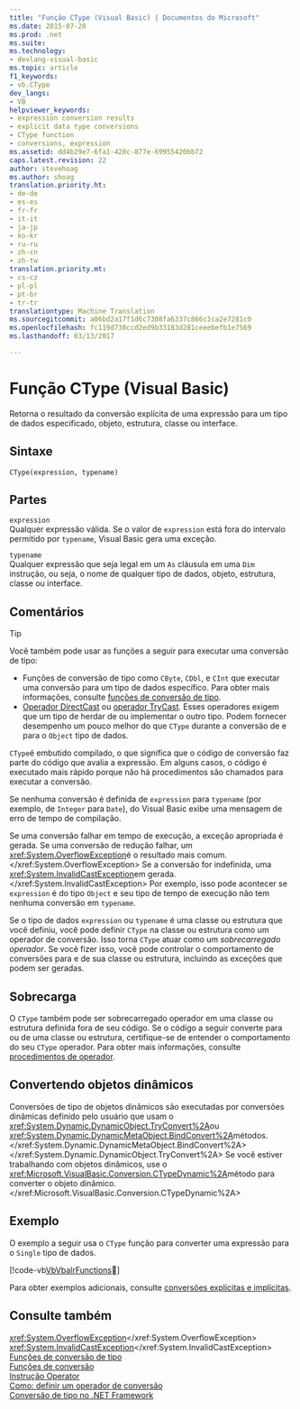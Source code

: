 ```yaml
---
title: "Função CType (Visual Basic) | Documentos do Microsoft"
ms.date: 2015-07-20
ms.prod: .net
ms.suite: 
ms.technology:
- devlang-visual-basic
ms.topic: article
f1_keywords:
- vb.CType
dev_langs:
- VB
helpviewer_keywords:
- expression conversion results
- explicit data type conversions
- CType function
- conversions, expression
ms.assetid: dd4b29e7-6fa1-428c-877e-69955420bb72
caps.latest.revision: 22
author: stevehoag
ms.author: shoag
translation.priority.ht:
- de-de
- es-es
- fr-fr
- it-it
- ja-jp
- ko-kr
- ru-ru
- zh-cn
- zh-tw
translation.priority.mt:
- cs-cz
- pl-pl
- pt-br
- tr-tr
translationtype: Machine Translation
ms.sourcegitcommit: a06bd2a17f1d6c7308fa6337c866c1ca2e7281c0
ms.openlocfilehash: fc119d730ccd2ed9b33183d281ceeebefb1e7569
ms.lasthandoff: 03/13/2017

---
```

# <a name="ctype-function-visual-basic"></a>Função CType (Visual Basic)
Retorna o resultado da conversão explícita de uma expressão para um tipo de dados especificado, objeto, estrutura, classe ou interface.  
  
## <a name="syntax"></a>Sintaxe  
  
```  
CType(expression, typename)  
```  
  
## <a name="parts"></a>Partes  
 `expression`  
 Qualquer expressão válida. Se o valor de `expression` está fora do intervalo permitido por `typename`, Visual Basic gera uma exceção.  
  
 `typename`  
 Qualquer expressão que seja legal em um `As` cláusula em uma `Dim` instrução, ou seja, o nome de qualquer tipo de dados, objeto, estrutura, classe ou interface.  
  
## <a name="remarks"></a>Comentários  
  
> [!TIP]
>  Você também pode usar as funções a seguir para executar uma conversão de tipo:  
>   
>  -   Funções de conversão de tipo como `CByte`, `CDbl`, e `CInt` que executar uma conversão para um tipo de dados específico. Para obter mais informações, consulte [funções de conversão de tipo](../../../visual-basic/language-reference/functions/type-conversion-functions.md).  
> -   [Operador DirectCast](../../../visual-basic/language-reference/operators/directcast-operator.md) ou [operador TryCast](../../../visual-basic/language-reference/operators/trycast-operator.md). Esses operadores exigem que um tipo de herdar de ou implementar o outro tipo. Podem fornecer desempenho um pouco melhor do que `CType` durante a conversão de e para o `Object` tipo de dados.  
  
 `CType`é embutido compilado, o que significa que o código de conversão faz parte do código que avalia a expressão. Em alguns casos, o código é executado mais rápido porque não há procedimentos são chamados para executar a conversão.  
  
 Se nenhuma conversão é definida de `expression` para `typename` (por exemplo, de `Integer` para `Date`), do Visual Basic exibe uma mensagem de erro de tempo de compilação.  
  
 Se uma conversão falhar em tempo de execução, a exceção apropriada é gerada. Se uma conversão de redução falhar, um <xref:System.OverflowException>é o resultado mais comum.</xref:System.OverflowException> Se a conversão for indefinida, uma <xref:System.InvalidCastException>em gerada.</xref:System.InvalidCastException> Por exemplo, isso pode acontecer se `expression` é do tipo `Object` e seu tipo de tempo de execução não tem nenhuma conversão em `typename`.  
  
 Se o tipo de dados `expression` ou `typename` é uma classe ou estrutura que você definiu, você pode definir `CType` na classe ou estrutura como um operador de conversão. Isso torna `CType` atuar como um *sobrecarregado operador*. Se você fizer isso, você pode controlar o comportamento de conversões para e de sua classe ou estrutura, incluindo as exceções que podem ser geradas.  
  
## <a name="overloading"></a>Sobrecarga  
 O `CType` também pode ser sobrecarregado operador em uma classe ou estrutura definida fora de seu código. Se o código a seguir converte para ou de uma classe ou estrutura, certifique-se de entender o comportamento do seu `CType` operador. Para obter mais informações, consulte [procedimentos de operador](../../../visual-basic/programming-guide/language-features/procedures/operator-procedures.md).  
  
## <a name="converting-dynamic-objects"></a>Convertendo objetos dinâmicos  
 Conversões de tipo de objetos dinâmicos são executadas por conversões dinâmicas definido pelo usuário que usam o <xref:System.Dynamic.DynamicObject.TryConvert%2A>ou <xref:System.Dynamic.DynamicMetaObject.BindConvert%2A>métodos.</xref:System.Dynamic.DynamicMetaObject.BindConvert%2A> </xref:System.Dynamic.DynamicObject.TryConvert%2A> Se você estiver trabalhando com objetos dinâmicos, use o <xref:Microsoft.VisualBasic.Conversion.CTypeDynamic%2A>método para converter o objeto dinâmico.</xref:Microsoft.VisualBasic.Conversion.CTypeDynamic%2A>  
  
## <a name="example"></a>Exemplo  
 O exemplo a seguir usa o `CType` função para converter uma expressão para o `Single` tipo de dados.  
  
 [!code-vb[VbVbalrFunctions&#24;](../../../visual-basic/language-reference/functions/codesnippet/VisualBasic/ctype-function_1.vb)]  
  
 Para obter exemplos adicionais, consulte [conversões explícitas e implícitas](../../../visual-basic/programming-guide/language-features/data-types/implicit-and-explicit-conversions.md).  
  
## <a name="see-also"></a>Consulte também  
 <xref:System.OverflowException></xref:System.OverflowException>   
 <xref:System.InvalidCastException></xref:System.InvalidCastException>   
 [Funções de conversão de tipo](../../../visual-basic/language-reference/functions/type-conversion-functions.md)   
 [Funções de conversão](../../../visual-basic/language-reference/functions/conversion-functions.md)   
 [Instrução Operator](../../../visual-basic/language-reference/statements/operator-statement.md)   
 [Como: definir um operador de conversão](../../../visual-basic/programming-guide/language-features/procedures/how-to-define-a-conversion-operator.md)   
 [Conversão de tipo no .NET Framework](http://msdn.microsoft.com/library/ba36154f-064c-47d3-9f05-72f93a7ca96d)
